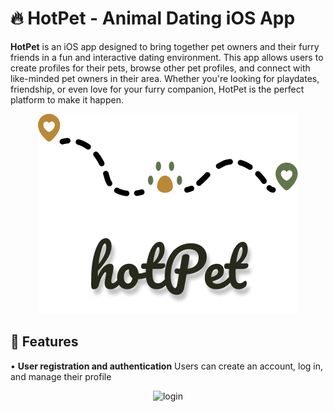 # 🔥 HotPet - Animal Dating iOS App

**HotPet** is an iOS app designed to bring together pet owners and their furry friends in a fun and interactive dating environment.
This app allows users to create profiles for their pets, browse other pet profiles, and connect with like-minded pet owners in their area.
Whether you're looking for playdates, friendship, or even love for your furry companion, HotPet is the perfect platform to make it happen.


<div align="center">
<img src="Hotpet/Assets.xcassets/logo.imageset/main_logo.png" alt="HotPet Logo">
</div>

## 📑 Features

• **User registration and authentication** 
Users can create an account, log in, and manage their profile
<p align="center">
 <img src="./Screenshots/.png" alt="login" width="300" >
</p>


